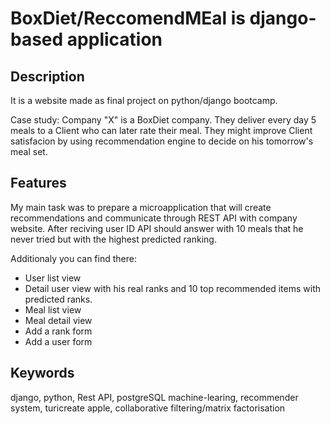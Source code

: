 
# BoxDiet/ReccomendMEal is django-based application 


Description
------------

It is a website made as final project on python/django bootcamp. 

Case study: 
Company "X" is a BoxDiet company. They deliver every day 5 meals to a Client who can later rate their meal. They might improve Client satisfacion by using recommendation engine to decide on his tomorrow's meal set.

Features
------------

My main task was to prepare a microapplication that will create recommendations and communicate through REST API 
with company website. After reciving user ID API should answer with 10 meals that he never tried but with the 
highest predicted ranking.

Additionaly you can find there:
 * User list view
 * Detail user view with his real ranks and 10 top recommended items with predicted ranks.
 * Meal list view 
 * Meal detail view
 * Add a rank form
 * Add a user form

Keywords
-------------
django, python, Rest API, postgreSQL
machine-learing, recommender system, turicreate apple, collaborative filtering/matrix factorisation
